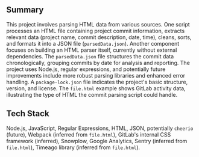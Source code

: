 ## Summary

This project involves parsing HTML data from various sources.  One script processes an HTML file containing project commit information, extracts relevant data (project name, commit description, date, time), cleans, sorts, and formats it into a JSON file (`parsedData.json`). Another component focuses on building an HTML parser itself, currently without external dependencies.  The `parsedData.json` file structures the commit data chronologically, grouping commits by date for analysis and reporting. The project uses Node.js, regular expressions, and potentially future improvements include more robust parsing libraries and enhanced error handling.  A `package-lock.json` file indicates the project's basic structure, version, and license.  The `file.html` example shows GitLab activity data, illustrating the type of HTML the commit parsing script could handle.


## Tech Stack

Node.js, JavaScript, Regular Expressions, HTML, JSON, potentially `cheerio` (future),  Webpack (inferred from `file.html`),  GitLab's internal CSS framework (inferred),  Snowplow, Google Analytics, Sentry (inferred from `file.html`),  Timeago library (inferred from `file.html`).

